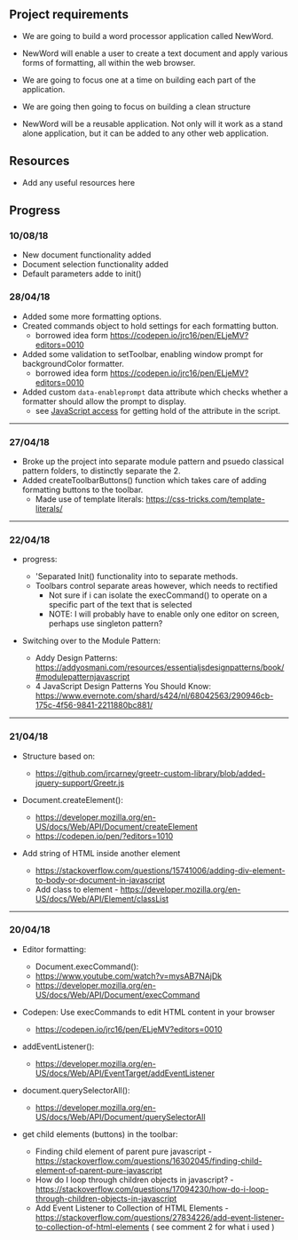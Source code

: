 ## Project requirements

- We are going to build a word processor application called NewWord.

- NewWord will enable a user to create a text document and apply various forms of formatting, all within the web browser.

- We are going to focus one at a time on building each part of the application.

- We are going then going to focus on building a clean structure

- NewWord will be a reusable application. Not only will it work as a stand alone application, but it can be added to any other web application.

## Resources

- Add any useful resources here

## Progress

### 10/08/18
- New document functionality added
- Document selection functionality added
- Default parameters adde to init()

### 28/04/18
- Added some more formatting options.
- Created commands object to hold settings for each formatting button.
  - borrowed idea form https://codepen.io/jrc16/pen/ELjeMV?editors=0010
- Added some validation to setToolbar, enabling window prompt for backgroundColor formatter.
  - borrowed idea form https://codepen.io/jrc16/pen/ELjeMV?editors=0010
- Added custom `data-enableprompt` data attribute which checks whether a formatter should allow the prompt to display.
  - see [JavaScript access](https://developer.mozilla.org/en-US/docs/Learn/HTML/Howto/Use_data_attributes) for getting hold of the attribute in the script.

---

### 27/04/18

- Broke up the project into separate module pattern and psuedo classical pattern folders, to distinctly separate the 2.
- Added createToolbarButtons() function which takes care of adding formatting buttons to the toolbar.
  - Made use of template literals: https://css-tricks.com/template-literals/

---

### 22/04/18

- progress:
  - 'Separated Init() functionality into to separate methods.
  - Toolbars control separate areas however, which needs to rectified
    - Not sure if i can isolate the execCommand() to operate on a specific part of the text that is selected
    - NOTE: I will probably have to enable only one editor on screen, perhaps use singleton pattern?

- Switching over to the Module Pattern:
  - Addy Design Patterns: https://addyosmani.com/resources/essentialjsdesignpatterns/book/#modulepatternjavascript
  - 4 JavaScript Design Patterns You Should Know: https://www.evernote.com/shard/s424/nl/68042563/290946cb-175c-4f56-9841-2211880bc881/

---

### 21/04/18

  - Structure based on:
    - https://github.com/jrcarney/greetr-custom-library/blob/added-jquery-support/Greetr.js

  - Document.createElement():
    - https://developer.mozilla.org/en-US/docs/Web/API/Document/createElement
    - https://codepen.io/pen/?editors=1010

  - Add string of HTML inside another element
    - https://stackoverflow.com/questions/15741006/adding-div-element-to-body-or-document-in-javascript
    - Add class to element - https://developer.mozilla.org/en-US/docs/Web/API/Element/classList

---

### 20/04/18
- Editor formatting:
  - Document.execCommand():
  - https://www.youtube.com/watch?v=mysAB7NAjDk
  - https://developer.mozilla.org/en-US/docs/Web/API/Document/execCommand

- Codepen: Use execCommands to edit HTML content in your browser
  - https://codepen.io/jrc16/pen/ELjeMV?editors=0010

- addEventListener():
  - https://developer.mozilla.org/en-US/docs/Web/API/EventTarget/addEventListener

- document.querySelectorAll():
  - https://developer.mozilla.org/en-US/docs/Web/API/Document/querySelectorAll

- get child elements (buttons) in the toolbar:
  - Finding child element of parent pure javascript - https://stackoverflow.com/questions/16302045/finding-child-element-of-parent-pure-javascript
  - How do I loop through children objects in javascript? - https://stackoverflow.com/questions/17094230/how-do-i-loop-through-children-objects-in-javascript
  - Add Event Listener to Collection of HTML Elements - https://stackoverflow.com/questions/27834226/add-event-listener-to-collection-of-html-elements ( see comment 2 for what i used )
